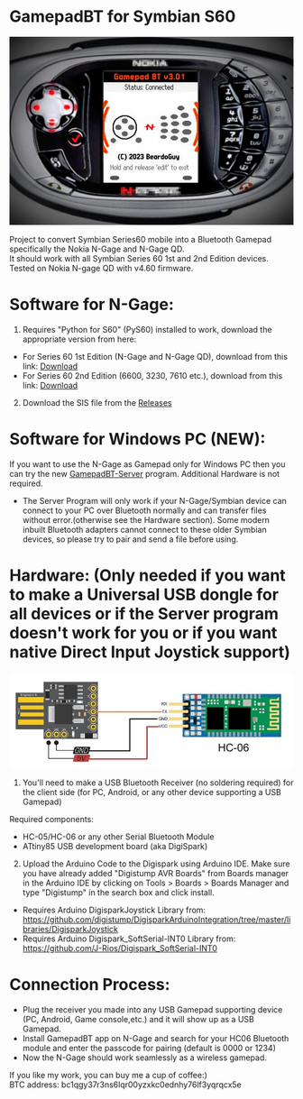 # GamepadBT for Symbian S60

![Screenshot_N-Gage_QD](https://github.com/BeardoGuy/GamepadBT/blob/main/Screenshots/GamepadBT_v3.01.jpg?raw=true)

Project to convert Symbian Series60 mobile into a Bluetooth Gamepad specifically the Nokia N-Gage and N-Gage QD.  
It should work with all Symbian Series 60 1st and 2nd Edition devices.  
Tested on Nokia N-gage QD with v4.60 firmware.

# Software for N-Gage:
1) Requires "Python for S60" (PyS60) installed to work, download the appropriate version from here:
* For Series 60 1st Edition (N-Gage and N-Gage QD), download from this link: [Download](https://sourceforge.net/projects/pys60/files/pys60/1.3.1/PythonForS60_1stEd_1_3_1.SIS/download)  
* For Series 60 2nd Edition (6600, 3230, 7610 etc.), download from this link: [Download](https://sourceforge.net/projects/pys60/files/pys60/1.3.23/PythonForS60_1_3_23_2ndEd.SIS/download)  

2) Download the SIS file from the [Releases](https://github.com/BeardoGuy/GamepadBT/releases/) 

# Software for Windows PC (NEW):  
If you want to use the N-Gage as Gamepad only for Windows PC then you can try the new [GamepadBT-Server](https://github.com/BeardoGuy/GamepadBT-Server/) program. Additional Hardware is not required.
* The Server Program will only work if your N-Gage/Symbian device can connect to your PC over Bluetooth normally and can transfer files without error.(otherwise see the Hardware section). Some modern inbuilt Bluetooth adapters cannot connect to these older Symbian devices, so please try to pair and send a file before using.
  
# Hardware: (Only needed if you want to make a Universal USB dongle for all devices or if the Server program doesn't work for you or if you want native Direct Input Joystick support)
![Wiring_diagram_Digispark_HC06](https://github.com/BeardoGuy/GamepadBT/blob/main/Schematics/Digispark_Wiring_Diagram-001.jpg?raw=true)

1) You'll need to make a USB Bluetooth Receiver (no soldering required) for the client side (for PC, Android, or any other device supporting a USB Gamepad)

Required components:
* HC-05/HC-06 or any other Serial Bluetooth Module
* ATtiny85 USB development board (aka DigiSpark)  

2) Upload the Arduino Code to the Digispark using Arduino IDE. Make sure you have already added "Digistump AVR Boards" from Boards manager in the Arduino IDE by clicking on Tools > Boards > Boards Manager and type "Digistump" in the search box and click install.
* Requires Arduino DigisparkJoystick Library from: https://github.com/digistump/DigisparkArduinoIntegration/tree/master/libraries/DigisparkJoystick
* Requires Arduino Digispark_SoftSerial-INT0 Library from: https://github.com/J-Rios/Digispark_SoftSerial-INT0

# Connection Process:
* Plug the receiver you made into any USB Gamepad supporting device (PC, Android, Game console,etc.) and it will show up as a USB Gamepad. 
* Install GamepadBT app on N-Gage and search for your HC06 Bluetooth module and enter the passcode for pairing (default is 0000 or 1234)  
* Now the N-Gage should work seamlessly as a wireless gamepad.  


If you like my work, you can buy me a cup of coffee:)  
BTC address: bc1qgy37r3ns6lqr00yzxkc0ednhy76lf3yqrqcx5e
